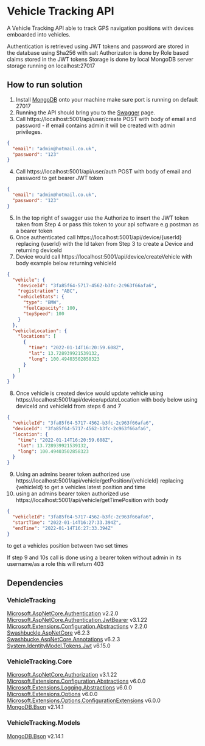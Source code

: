 Vehicle Tracking API
========
A Vehicle Tracking API able to track GPS navigation positions with devices emboarded into vehicles.

Authentication is retrieved using JWT tokens and password are stored in the database using Sha256 with salt
Authorizaton is done by Role based claims stored in the JWT tokens
Storage is done by local MongoDB server storage running on localhost:27017

How to run solution
------------
1. Install [MongoDB](https://www.mongodb.com/try/download/community) onto your machine make sure port is running on default 27017
2. Running the API should bring you to the [Swagger](https://localhost:5001/swagger/index.html) page.
3. Call https://localhost:5001/api/user/create POST with body of email and password - if email contains admin it will be created with admin privileges.
```json
{
  "email": "admin@hotmail.co.uk",
  "password": "123"
}
```
4. Call https://localhost:5001/api/user/auth POST with body of email and password to get bearer JWT token
```json
{
  "email": "admin@hotmail.co.uk",
  "password": "123"
}
```
5. In the top right of swagger use the Authorize to insert the JWT token taken from Step 4 or pass this token to your api software e.g postman as a bearer token
6. Once authenticated call https://localhost:5001/api/device/{userId} replacing {userId} with the Id taken from Step 3 to create a Device and returning deviceId
7. Device would call https://localhost:5001/api/device/createVehicle with body example below returning vehicleId
```json
{
  "vehicle": {
    "deviceId": "3fa85f64-5717-4562-b3fc-2c963f66afa6",
    "registration": "ABC",
    "vehicleStats": {
      "type": "BMW",
      "fuelCapacity": 100,
      "topSpeed": 100
    }
  },
  "vehicleLocation": {
    "locations": [
      {
        "time": "2022-01-14T16:20:59.608Z",
        "lat": 13.728939921539132,
        "long": 100.49403502858323
      }
    ]
  }
}
 ```
 8. Once vehicle is created device would update vehicle using https://localhost:5001/api/device/updateLocation with body below using deviceId and vehicleId from steps 6 and 7
```json
{
  "vehicleId": "3fa85f64-5717-4562-b3fc-2c963f66afa6",
  "deviceId": "3fa85f64-5717-4562-b3fc-2c963f66afa6",
  "location": {
    "time": "2022-01-14T16:20:59.608Z",
    "lat": 13.728939921539132,
    "long": 100.49403502858323
  }
}
```
9. Using an admins bearer token authorized use https://localhost:5001/api/vehicle/getPosition/{vehicleId} replacing {vehicleId} to get a vehicles latest position and time
10. using an admins bearer token authorized use https://localhost:5001/api/vehicle/getTimePosition with body
```json
{
  "vehicleId": "3fa85f64-5717-4562-b3fc-2c963f66afa6",
  "startTime": "2022-01-14T16:27:33.394Z",
  "endTime": "2022-01-14T16:27:33.394Z"
}
```
to get a vehicles position between two set times

If step 9 and 10s call is done using a bearer token without admin in its username/as a role this will return 403

Dependencies
------------

### VehicleTracking ###
[Microsoft.AspNetCore.Authentication](https://www.nuget.org/packages/Microsoft.AspNetCore.Authentication/) v2.2.0  
[Microsoft.AspNetCore.Authentication.JwtBearer](https://www.nuget.org/packages/Microsoft.AspNetCore.Authentication.JwtBearer/) v3.1.22  
[Microsoft.Extensions.Configuration.Abstractions](https://www.nuget.org/packages/Microsoft.Extensions.Configuration.Abstractions/) v 2.2.0  
[Swashbuckle.AspNetCore](https://www.nuget.org/packages/Swashbuckle.AspNetCore/) v6.2.3  
[Swashbucke.AspNetCore.Annotations](https://www.nuget.org/packages/Swashbuckle.AspNetCore.Annotations/) v6.2.3  
[System.IdentityModel.Tokens.Jwt](https://www.nuget.org/packages/System.IdentityModel.Tokens.Jwt) v6.15.0  

### VehicleTracking.Core ###
[Microsoft.AspNetCore.Authorization](https://www.nuget.org/packages/Microsoft.AspNetCore.Authorization) v3.1.22  
[Microsoft.Extensions.Configuration.Abstractions](https://www.nuget.org/packages/Microsoft.Extensions.Configuration.Abstractions/) v6.0.0  
[Microsoft.Extensions.Logging.Abstractions](https://www.nuget.org/packages/Microsoft.Extensions.Logging.Abstractions) v6.0.0  
[Microsoft.Extensions.Options](https://www.nuget.org/packages/Microsoft.Extensions.Options/) v6.0.0  
[Microsoft.Extensions.Options.ConfigurationExtensions](https://www.nuget.org/packages/Microsoft.Extensions.Options.ConfigurationExtensions) v6.0.0  
[MongoDB.Bson](https://www.nuget.org/packages/MongoDB.Bson) v2.14.1  

### VehicleTracking.Models ###
[MongoDB.Bson](https://www.nuget.org/packages/MongoDB.Bson) v2.14.1  
